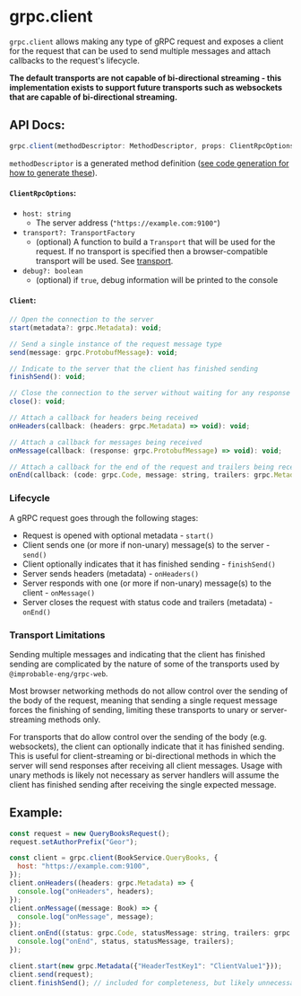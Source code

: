 # grpc.client

`grpc.client` allows making any type of gRPC request and exposes a client for the request that can be used to send multiple messages and attach callbacks to the request's lifecycle.

**The default transports are not capable of bi-directional streaming - this implementation exists to support future transports such as websockets that are capable of bi-directional streaming.**

## API Docs:
```javascript
grpc.client(methodDescriptor: MethodDescriptor, props: ClientRpcOptions): Client;
```

`methodDescriptor` is a generated method definition ([see code generation for how to generate these](code-generation.md)).

#### `ClientRpcOptions`:

* `host: string`
  * The server address (`"https://example.com:9100"`)
* `transport?: TransportFactory`
  * (optional) A function to build a `Transport` that will be used for the request. If no transport is specified then a browser-compatible transport will be used. See [transport](transport.md).
* `debug?: boolean`
  * (optional) if `true`, debug information will be printed to the console

#### `Client`:
```javascript
// Open the connection to the server
start(metadata?: grpc.Metadata): void;

// Send a single instance of the request message type
send(message: grpc.ProtobufMessage): void;

// Indicate to the server that the client has finished sending
finishSend(): void;

// Close the connection to the server without waiting for any response
close(): void;

// Attach a callback for headers being received
onHeaders(callback: (headers: grpc.Metadata) => void): void;

// Attach a callback for messages being received
onMessage(callback: (response: grpc.ProtobufMessage) => void): void;

// Attach a callback for the end of the request and trailers being received
onEnd(callback: (code: grpc.Code, message: string, trailers: grpc.Metadata) => void): void;
```

### Lifecycle
A gRPC request goes through the following stages:

* Request is opened with optional metadata - `start()`
* Client sends one (or more if non-unary) message(s) to the server - `send()`
* Client optionally indicates that it has finished sending - `finishSend()`
* Server sends headers (metadata) - `onHeaders()`
* Server responds with one (or more if non-unary) message(s) to the client - `onMessage()`
* Server closes the request with status code and trailers (metadata) - `onEnd()`

### Transport Limitations

Sending multiple messages and indicating that the client has finished sending are complicated by the nature of some of the transports used by `@improbable-eng/grpc-web`.

Most browser networking methods do not allow control over the sending of the body of the request, meaning that sending a single request message forces the finishing of sending, limiting these transports to unary or server-streaming methods only.

For transports that do allow control over the sending of the body (e.g. websockets), the client can optionally indicate that it has finished sending. This is useful for client-streaming or bi-directional methods in which the server will send responses after receiving all client messages. Usage with unary methods is likely not necessary as server handlers will assume the client has finished sending after receiving the single expected message.

## Example:
```javascript
const request = new QueryBooksRequest();
request.setAuthorPrefix("Geor");

const client = grpc.client(BookService.QueryBooks, {
  host: "https://example.com:9100",
});
client.onHeaders((headers: grpc.Metadata) => {
  console.log("onHeaders", headers);
});
client.onMessage((message: Book) => {
  console.log("onMessage", message);
});
client.onEnd((status: grpc.Code, statusMessage: string, trailers: grpc.Metadata) => {
  console.log("onEnd", status, statusMessage, trailers);
});

client.start(new grpc.Metadata({"HeaderTestKey1": "ClientValue1"}));
client.send(request);
client.finishSend(); // included for completeness, but likely unnecessary as the request is unary
```
